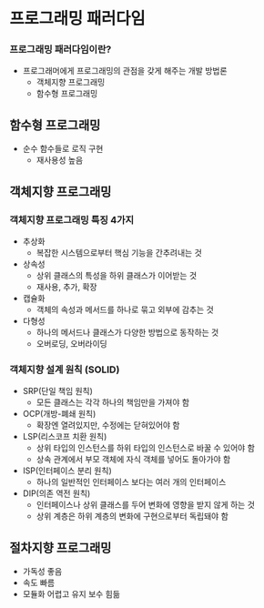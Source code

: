 # 프로그래밍 패러다임
### 프로그래밍 패러다임이란?
- 프로그래머에게 프로그래밍의 관점을 갖게 해주는 개발 방법론
  - 객체지향 프로그래밍
  - 함수형 프로그래밍

## 함수형 프로그래밍
- 순수 함수들로 로직 구현
  - 재사용성 높음

## 객체지향 프로그래밍
### 객체지향 프로그래밍 특징 4가지
- 추상화
  - 복잡한 시스템으로부터 핵심 기능을 간추려내는 것
- 상속성
  - 상위 클래스의 특성을 하위 클래스가 이어받는 것
  - 재사용, 추가, 확장
- 캡슐화
  - 객체의 속성과 메서드를 하나로 묶고 외부에 감추는 것
- 다형성
  - 하나의 메서드나 클래스가 다양한 방법으로 동작하는 것
  - 오버로딩, 오버라이딩

### 객체지향 설계 원칙 (SOLID)
- SRP(단일 책임 원칙)
  - 모든 클래스는 각각 하나의 책임만을 가져야 함
- OCP(개방-폐쇄 원칙)
  - 확장엔 열려있지만, 수정에는 닫혀있어야 함
- LSP(리스코프 치환 원칙)
  - 상위 타입의 인스턴스를 하위 타입의 인스턴스로 바꿀 수 있어야 함
  - 상속 관계에서 부모 객체에 자식 객체를 넣어도 돌아가야 함
- ISP(인터페이스 분리 원칙)
  - 하나의 일반적인 인터페이스 보다는 여러 개의 인터페이스
- DIP(의존 역전 원칙)
  - 인터페이스나 상위 클래스를 두어 변화에 영향을 받지 않게 하는 것
  - 상위 계층은 하위 계층의 변화에 구현으로부터 독립돼야 함

## 절차지향 프로그래밍
- 가독성 좋음
- 속도 빠름
- 모듈화 어렵고 유지 보수 힘듦
